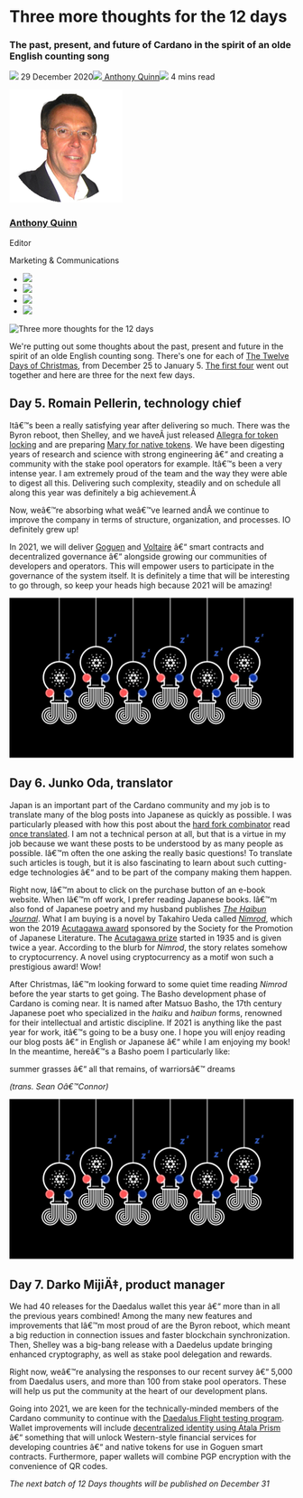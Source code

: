 # Three more thoughts for the 12 days
### **The past, present, and future of Cardano in the spirit of an olde English counting song**
![](img/2020-12-29-three-more-thoughts-for-the-12-days.002.png) 29 December 2020![](img/2020-12-29-three-more-thoughts-for-the-12-days.002.png)[ Anthony Quinn](/en/blog/authors/anthony-quinn/page-1/)![](img/2020-12-29-three-more-thoughts-for-the-12-days.003.png) 4 mins read

![Anthony Quinn](img/2020-12-29-three-more-thoughts-for-the-12-days.004.png)[](/en/blog/authors/anthony-quinn/page-1/)
### [**Anthony Quinn**](/en/blog/authors/anthony-quinn/page-1/)
Editor

Marketing & Communications

- ![](img/2020-12-29-three-more-thoughts-for-the-12-days.005.png)[](mailto:anthony.quinn@iohk.io "Email")
- ![](img/2020-12-29-three-more-thoughts-for-the-12-days.006.png)[](https://www.youtube.com/watch?v=KkcAic12dvc "YouTube")
- ![](img/2020-12-29-three-more-thoughts-for-the-12-days.007.png)[](https://www.linkedin.com/in/tony-quinn-frsa-0b093229 "LinkedIn")
- ![](img/2020-12-29-three-more-thoughts-for-the-12-days.008.png)[](https://twitter.com/IohkT "Twitter")

![Three more thoughts for the 12 days](img/2020-12-29-three-more-thoughts-for-the-12-days.009.png)

We're putting out some thoughts about the past, present and future in the spirit of an olde English counting song. There's one for each of [The Twelve Days of Christmas](https://www.classicfm.com/discover-music/occasions/christmas/twelve-12-days-of-christmas-lyrics-meaning/), from December 25 to January 5. [The first four](https://iohk.io/en/blog/posts/2020/12/24/some-thoughts-for-the-next-12-days/) went out together and here are three for the next few days. 
## **Day 5. Romain Pellerin, technology chief**
Itâ€™s been a really satisfying year after delivering so much. There was the Byron reboot, then Shelley, and we haveÂ just released [Allegra for token locking](https://iohk.io/en/blog/posts/2020/12/02/goguen-brings-token-locking-to-cardano/) and are preparing [Mary for native tokens](https://iohk.io/en/blog/posts/2020/12/09/native-tokens-on-cardano-core-principles-and-points-of-difference/). We have been digesting years of research and science with strong engineering â€“ and creating a community with the stake pool operators for example. Itâ€™s been a very intense year. I am extremely proud of the team and the way they were able to digest all this. Delivering such complexity, steadily and on schedule all along this year was definitely a big achievement.Â 

Now, weâ€™re absorbing what weâ€™ve learned andÂ we continue to improve the company in terms of structure, organization, and processes. IO definitely grew up!

In 2021, we will deliver [Goguen](https://iohk.io/en/blog/posts/2020/10/29/bringing-new-value-and-utility-to-the-cardano-blockchain/) and [Voltaire](https://iohk.io/en/blog/posts/2020/09/10/project-catalyst-voltaire-bring-power-to-the-people/) â€“ smart contracts and decentralized governance â€“ alongside growing our communities of developers and operators. This will empower users to participate in the governance of the system itself. It is definitely a time that will be interesting to go through, so keep your heads high because 2021 will be amazing!

![](img/2020-12-29-three-more-thoughts-for-the-12-days.010.jpeg)
## **Day 6. Junko Oda, translator**
Japan is an important part of the Cardano community and my job is to translate many of the blog posts into Japanese as quickly as possible. I was particularly pleased with how this post about the [hard fork combinator](https://iohk.io/en/blog/posts/2020/05/07/combinator-makes-easy-work-of-shelley-hard-fork/) read [once translated](https://forum.cardano.org/t/iohk-shelley/32915). I am not a technical person at all, but that is a virtue in my job because we want these posts to be understood by as many people as possible. Iâ€™m often the one asking the really basic questions! To translate such articles is tough, but it is also fascinating to learn about such cutting-edge technologies â€“ and to be part of the company making them happen.

Right now, Iâ€™m about to click on the purchase button of an e-book website. When Iâ€™m off work, I prefer reading Japanese books. Iâ€™m also fond of Japanese poetry and my husband publishes [*The Haibun Journal*](https://thehaibunjournal.blog). What I am buying is a novel by Takahiro Ueda called [*Nimrod*](https://bookclub.kodansha.co.jp/product?item=0000319220), which won the 2019 [Acutagawa award](https://www.japantimes.co.jp/news/2012/02/14/reference/literary-awards-run-spectrum/) sponsored by the Society for the Promotion of Japanese Literature. The [Acutagawa prize](https://www.bunshun.co.jp/shinkoukai/award/akutagawa/list.html) started in 1935 and is given twice a year. According to the blurb for *Nimrod*, the story relates somehow to cryptocurrency. A novel using cryptocurrency as a motif won such a prestigious award! Wow!

After Christmas, Iâ€™m looking forward to some quiet time reading *Nimrod* before the year starts to get going. The Basho development phase of Cardano is coming near. It is named after Matsuo Basho, the 17th century Japanese poet who specialized in the *haiku* and *haibun* forms, renowned for their intellectual and artistic discipline. If 2021 is anything like the past year for work, itâ€™s going to be a busy one. I hope you will enjoy reading our blog posts â€“ in English or Japanese â€“ while I am enjoying my book! In the meantime, hereâ€™s a Basho poem I particularly like:

summer grasses â€“
all that remains,
of warriorsâ€™ dreams

*(trans. Sean Oâ€™Connor)*

![](img/2020-12-29-three-more-thoughts-for-the-12-days.010.jpeg)
## **Day 7. Darko MijiÄ‡, product manager**
We had 40 releases for the Daedalus wallet this year â€“ more than in all the previous years combined! Among the many new features and improvements that Iâ€™m most proud of are the Byron reboot, which meant a big reduction in connection issues and faster blockchain synchronization. Then, Shelley was a big-bang release with a Daedelus update bringing enhanced cryptography, as well as stake pool delegation and rewards.

Right now, weâ€™re analysing the responses to our recent survey â€“ 5,000 from Daedalus users, and more than 100 from stake pool operators. These will help us put the community at the heart of our development plans.

Going into 2021, we are keen for the technically-minded members of the Cardano community to continue with the [Daedalus Flight testing program](https://iohk.io/en/blog/posts/2020/04/01/we-need-you-for-the-daedalus-flight-testing-program/). Wallet improvements will include [decentralized identity using Atala Prism](https://iohk.io/en/blog/posts/2020/10/29/bringing-new-value-and-utility-to-the-cardano-blockchain/) â€“ something that will unlock Western-style financial services for developing countries â€“ and native tokens for use in Goguen smart contracts. Furthermore, paper wallets will combine PGP encryption with the convenience of QR codes.

*The next batch of 12 Days thoughts will be published on December 31*
